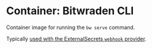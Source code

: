 # Container: Bitwraden CLI
Container image for running the `bw serve` command.

Typically [used with the ExternalSecrets `webhook` provider](https://external-secrets.io/latest/examples/bitwarden/).
